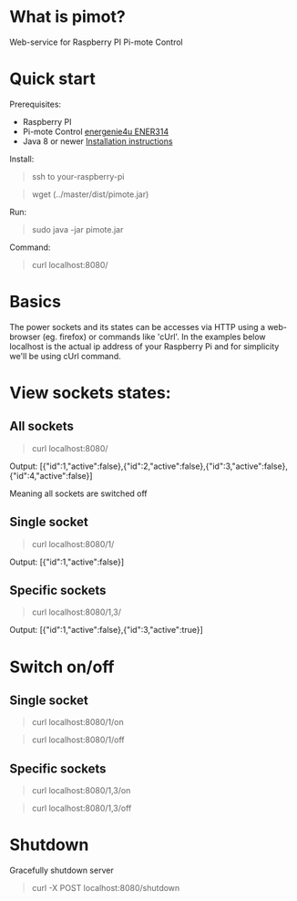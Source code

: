 # What is pimot?


Web-service for Raspberry PI Pi-mote Control


# Quick start

Prerequisites:

* Raspberry PI
* Pi-mote Control [energenie4u ENER314](https://energenie4u.co.uk/index.php/catalogue/product/ENER314 "ENER314")
* Java 8 or newer [Installation instructions](http://www.rpiblog.com/2014/03/installing-oracle-jdk-8-on-raspberry-pi.html "Installation instructions")

Install:

> ssh to your-raspberry-pi

> wget (../master/dist/pimote.jar)
    
Run:

> sudo java -jar pimote.jar
    
Command:

> curl localhost:8080/
    
# Basics

The power sockets and its states can be accesses via HTTP using a web-browser (eg. firefox) or commands like 'cUrl'. 
In the examples below localhost is the actual ip address of your Raspberry Pi and for simplicity we'll be using
cUrl command.


# View sockets states:
## All sockets
> curl localhost:8080/
    
Output: [{"id":1,"active":false},{"id":2,"active":false},{"id":3,"active":false},{"id":4,"active":false}]

Meaning all sockets are switched off

## Single socket
> curl localhost:8080/1/
    
Output: [{"id":1,"active":false}]

## Specific sockets
> curl localhost:8080/1,3/
    
Output: [{"id":1,"active":false},{"id":3,"active":true}]

# Switch on/off
## Single socket

> curl localhost:8080/1/on

> curl localhost:8080/1/off

## Specific sockets

> curl localhost:8080/1,3/on

> curl localhost:8080/1,3/off

# Shutdown

Gracefully shutdown server

> curl -X POST localhost:8080/shutdown
